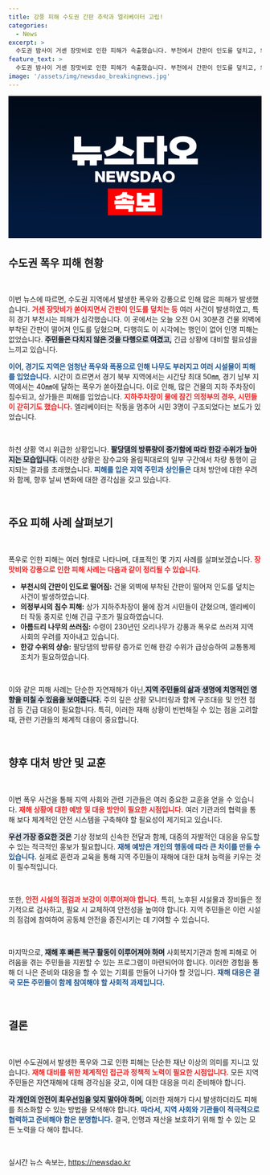 ```yaml
---
title: 강풍 피해 수도권 간판 추락과 엘리베이터 고립!
categories:
  - News
excerpt: >
  수도권 밤사이 거센 장맛비로 인한 피해가 속출했습니다. 부천에서 간판이 인도를 덮치고, 의정부의 상가는 침수되어 시민들이 엘리베이터에 갇히는 사고가 발생했는데요. 수십 년 된 오리나무도 강풍에 쓰러졌습니다. 재난의 현장을 담아보았습니다!
feature_text: >
  수도권 밤사이 거센 장맛비로 인한 피해가 속출했습니다. 부천에서 간판이 인도를 덮치고, 의정부의 상가는 침수되어 시민들이 엘리베이터에 갇히는 사고가 발생했는데요. 수십 년 된 오리나무도 강풍에 쓰러졌습니다. 재난의 현장을 담아보았습니다!
image: '/assets/img/newsdao_breakingnews.jpg'
---
```


<p><img src="/assets/img/newsdao_breakingnews.jpg" alt="ranknews 속보" /></p>

<h2 data-ke-size="size26">수도권 폭우 피해 현황</h2>

<p data-ke-size="size16">&nbsp;</p>

<p>이번 뉴스에 따르면, 수도권 지역에서 발생한 폭우와 강풍으로 인해 많은 피해가 발생했습니다. <b><span style="color: #ee2323;">거센 장맛비가 쏟아지면서 간판이 인도를 덮치는 등</span></b> 여러 사건이 발생하였고, 특히 경기 부천시는 피해가 심각했습니다. 이 곳에서는 오늘 오전 0시 30분경 건물 외벽에 부착된 간판이 떨어져 인도를 덮혔으며, 다행히도 이 시각에는 행인이 없어 인명 피해는 없었습니다. <b><span style="background-color: #21538527;">주민들은 다치지 않은 것을 다행으로 여겼고,</span></b> 긴급 상황에 대비할 필요성을 느끼고 있습니다.</p>

<p><b><span style="color: #1a5490;">이어, 경기도 지역은 엄청난 폭우와 폭풍으로 인해 나무도 부러지고 여러 시설물이 피해를 입었습니다.</span></b> 시간이 흐르면서 경기 북부 지역에서는 시간당 최대 50㎜, 경기 남부 지역에서는 40㎜에 달하는 폭우가 쏟아졌습니다. 이로 인해, 많은 건물의 지하 주차장이 침수되고, 상가들은 피해를 입었습니다. <b><span style="color: #ee2323;">지하주차장이 물에 잠긴 의정부의 경우, 시민들이 갇히기도 했습니다.</span></b> 엘리베이터는 작동을 멈추어 시민 3명이 구조되었다는 보도가 있었습니다.</p>

<p data-ke-size="size16">&nbsp;</p>

<p>하천 상황 역시 위급한 상황입니다. <b><span style="background-color: #21538527;">팔당댐의 방류량이 증가함에 따라 한강 수위가 높아지는 모습입니다.</span></b> 이러한 상황은 잠수교와 올림픽대로의 일부 구간에서 차량 통행이 금지되는 결과를 초래했습니다. <b><span style="color: #1a5490;">피해를 입은 지역 주민과 상인들은</span></b> 대처 방안에 대한 우려와 함께, 향후 날씨 변화에 대한 경각심을 갖고 있습니다.</p>

<p data-ke-size="size16">&nbsp;</p>

<h2 data-ke-size="size26">주요 피해 사례 살펴보기</h2>

<p data-ke-size="size16">&nbsp;</p>

<p>폭우로 인한 피해는 여러 형태로 나타나며, 대표적인 몇 가지 사례를 살펴보겠습니다. <b><span style="color: #ee2323;">장맛비와 강풍으로 인한 피해 사례는 다음과 같이 정리될 수 있습니다.</span></b> </p>

<ul>
    <li><b>부천시의 간판이 인도로 떨어짐:</b> 건물 외벽에 부착된 간판이 떨어져 인도를 덮치는 사건이 발생하였습니다.</li>
    <li><b>의정부시의 침수 피해:</b> 상가 지하주차장이 물에 잠겨 시민들이 갇혔으며, 엘리베이터 작동 중지로 인해 긴급 구조가 필요하였습니다.</li>
    <li><b>아름드리 나무의 쓰러짐:</b> 수령이 230년인 오리나무가 강풍과 폭우로 쓰러져 지역 사회의 우려를 자아내고 있습니다.</li>
    <li><b>한강 수위의 상승:</b> 팔당댐의 방류량 증가로 인해 한강 수위가 급상승하여 교통통제 조치가 필요하였습니다.</li>
</ul>

<p data-ke-size="size16">&nbsp;</p>

<p>이와 같은 피해 사례는 단순한 자연재해가 아닌,<b><span style="background-color: #21538527;">지역 주민들의 삶과 생명에 치명적인 영향을 미칠 수 있음을 보여줍니다.</span></b> 주의 깊은 상황 모니터링과 함께 구조대응 및 안전 점검 등 긴급 대응이 필요합니다. 특히, 이러한 재해 상황이 빈번해질 수 있는 점을 고려할 때, 관련 기관들의 체계적 대응이 중요합니다.</p>

<p data-ke-size="size16">&nbsp;</p>

<h2 data-ke-size="size26">향후 대처 방안 및 교훈</h2>

<p data-ke-size="size16">&nbsp;</p>

<p>이번 폭우 사건을 통해 지역 사회와 관련 기관들은 여러 중요한 교훈을 얻을 수 있습니다. <b><span style="color: #ee2323;">재해 상황에 대한 예방 및 대응 방안이 필요한 시점입니다.</span></b> 여러 기관과의 협력을 통해 보다 체계적인 안전 시스템을 구축해야 할 필요성이 제기되고 있습니다. </p>

<p><b><span style="background-color: #21538527;">우선 가장 중요한 것은</span></b> 기상 정보의 신속한 전달과 함께, 대중의 자발적인 대응을 유도할 수 있는 적극적인 홍보가 필요합니다. <b><span style="color: #1a5490;">재해 예방은 개인의 행동에 따라 큰 차이를 만들 수 있습니다.</span></b> 실제로 훈련과 교육을 통해 지역 주민들이 재해에 대한 대처 능력을 키우는 것이 필수적입니다.</p>

<p data-ke-size="size16">&nbsp;</p>

<p>또한, <b><span style="color: #ee2323;">안전 시설의 점검과 보강이 이루어져야 합니다.</span></b> 특히, 노후된 시설물과 장비들은 정기적으로 검사하고, 필요 시 교체하여 안전성을 높여야 합니다. 지역 주민들은 이런 시설의 점검에 참여하여 공동체 안전을 증진시키는 데 기여할 수 있습니다.</p>

<p data-ke-size="size16">&nbsp;</p>

<p>마지막으로, <b><span style="background-color: #21538527;">재해 후 빠른 복구 활동이 이루어져야 하며</span></b> 사회복지기관과 함께 피해로 어려움을 겪는 주민들을 지원할 수 있는 프로그램이 마련되어야 합니다. 이러한 경험을 통해 더 나은 준비와 대응을 할 수 있는 기회를 만들어 나가야 할 것입니다. <b><span style="color: #1a5490;">재해 대응은 결국 모든 주민들이 함께 참여해야 할 사회적 과제입니다.</span></b></p>

<p data-ke-size="size16">&nbsp;</p>

<h2 data-ke-size="size26">결론</h2>

<p data-ke-size="size16">&nbsp;</p>

<p>이번 수도권에서 발생한 폭우와 그로 인한 피해는 단순한 재난 이상의 의미를 지니고 있습니다. <b><span style="color: #ee2323;">재해 대비를 위한 체계적인 접근과 정책적 노력이 필요한 시점입니다.</span></b> 모든 지역 주민들은 자연재해에 대해 경각심을 갖고, 이에 대한 대응을 미리 준비해야 합니다. </p>

<p><b><span style="background-color: #21538527;">각 개인의 안전이 최우선임을 잊지 말아야 하며,</span></b> 이러한 재해가 다시 발생하더라도 피해를 최소화할 수 있는 방법을 모색해야 합니다. <b><span style="color: #1a5490;">따라서, 지역 사회와 기관들이 적극적으로 협력하고 준비해야 함은 분명합니다.</span></b> 결국, 인명과 재산을 보호하기 위해 할 수 있는 모든 노력을 다 해야 합니다. </p>

<p data-ke-size="size16">&nbsp;</p>
실시간 뉴스 속보는, <a href="https://newsdao.kr" rel="dofollow">https://newsdao.kr</a>


